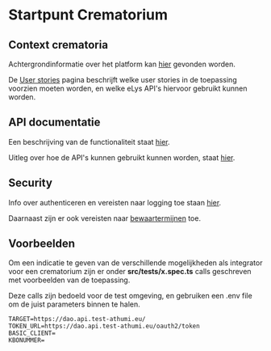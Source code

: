 # Startpunt Crematorium

## Context crematoria
Achtergrondinformatie over het platform kan [hier](userstories/context.md) gevonden worden.

De [User stories](userstories/userstories.md) pagina beschrijft welke user stories in de toepassing voorzien moeten worden, en welke eLys API's hiervoor gebruikt kunnen worden. 

## API documentatie
Een beschrijving van de functionaliteit staat [hier](api/beschrijving.md).

Uitleg over hoe de API's kunnen gebruikt kunnen worden, staat [hier](api/README.md).

## Security
Info over authenticeren en vereisten naar logging toe staan [hier](../../algemeen/security/README.md).

Daarnaast zijn er ook vereisten naar [bewaartermijnen](../../algemeen/security/bewaartermijnen.md) toe.

## Voorbeelden
Om een indicatie te geven van de verschillende mogelijkheden als integrator voor een crematorium 
zijn er onder **src/tests/x.spec.ts** calls geschreven met voorbeelden van de toepassing.

Deze calls zijn bedoeld voor de test omgeving, en gebruiken een .env file om de juist parameters binnen te halen.

```properties
TARGET=https://dao.api.test-athumi.eu/
TOKEN_URL=https://dao.api.test-athumi.eu/oauth2/token
BASIC_CLIENT=
KBONUMMER=
```
